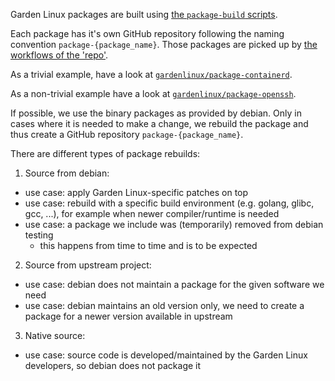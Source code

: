 Garden Linux packages are built using [the `package-build` scripts](https://github.com/gardenlinux/package-build).

Each package has it's own GitHub repository following the naming convention `package-{package_name}`.
Those packages are picked up by [the workflows of the 'repo'](https://github.com/gardenlinux/repo).

As a trivial example, have a look at [`gardenlinux/package-containerd`](https://github.com/gardenlinux/package-containerd).

As a non-trivial example have a look at [`gardenlinux/package-openssh`](https://github.com/gardenlinux/package-openssh).

If possible, we use the binary packages as provided by debian.
Only in cases where it is needed to make a change, we rebuild the package and thus create a GitHub repository `package-{package_name}`.

There are different types of package rebuilds:

1. Source from debian:
  - use case: apply Garden Linux-specific patches on top
  - use case: rebuild with a specific build environment (e.g. golang, glibc, gcc, ...), for example when newer compiler/runtime is needed
  - use case: a package we include was (temporarily) removed from debian testing
    - this happens from time to time and is to be expected
2. Source from upstream project:
  - use case: debian does not maintain a package for the given software we need
  - use case: debian maintains an old version only, we need to create a package for a newer version available in upstream
3. Native source:
  - use case: source code is developed/maintained by the Garden Linux developers, so debian does not package it
